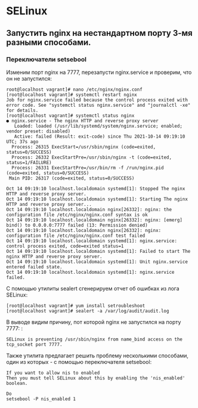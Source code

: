 # SELinux
## Запустить nginx на нестандартном порту 3-мя разными способами.
### Переключатели setsebool
Изменим порт nginx на 7777, перезапусти nginx.service и проверим, что он не запустился:
````
root@localhost vagrant]# nano /etc/nginx/nginx.conf
[root@localhost vagrant]# systemctl restart nginx
Job for nginx.service failed because the control process exited with error code. See "systemctl status nginx.service" and "journalctl -xe" for details.
[root@localhost vagrant]# systemctl status nginx
● nginx.service - The nginx HTTP and reverse proxy server
   Loaded: loaded (/usr/lib/systemd/system/nginx.service; enabled; vendor preset: disabled)
   Active: failed (Result: exit-code) since Thu 2021-10-14 09:19:10 UTC; 37s ago
  Process: 26315 ExecStart=/usr/sbin/nginx (code=exited, status=0/SUCCESS)
  Process: 26332 ExecStartPre=/usr/sbin/nginx -t (code=exited, status=1/FAILURE)
  Process: 26331 ExecStartPre=/usr/bin/rm -f /run/nginx.pid (code=exited, status=0/SUCCESS)
 Main PID: 26317 (code=exited, status=0/SUCCESS)
 
Oct 14 09:19:10 localhost.localdomain systemd[1]: Stopped The nginx HTTP and reverse proxy server.
Oct 14 09:19:10 localhost.localdomain systemd[1]: Starting The nginx HTTP and reverse proxy server...
Oct 14 09:19:10 localhost.localdomain nginx[26332]: nginx: the configuration file /etc/nginx/nginx.conf syntax is ok
Oct 14 09:19:10 localhost.localdomain nginx[26332]: nginx: [emerg] bind() to 0.0.0.0:7777 failed (13: Permission denied)
Oct 14 09:19:10 localhost.localdomain nginx[26332]: nginx: configuration file /etc/nginx/nginx.conf test failed
Oct 14 09:19:10 localhost.localdomain systemd[1]: nginx.service: control process exited, code=exited status=1
Oct 14 09:19:10 localhost.localdomain systemd[1]: Failed to start The nginx HTTP and reverse proxy server.
Oct 14 09:19:10 localhost.localdomain systemd[1]: Unit nginx.service entered failed state.
Oct 14 09:19:10 localhost.localdomain systemd[1]: nginx.service failed.
````
С помощью утилиты sealert сгенерируем отчет об ошибках из лога SELinux:
````
[root@localhost vagrant]# yum install setroubleshoot
[root@localhost vagrant]# sealert -a /var/log/audit/audit.log
````
В выводе видим причину, пот которой nginx не запустился на порту 7777: :
````
SELinux is preventing /usr/sbin/nginx from name_bind access on the tcp_socket port 7777.
````
Также утилита предлагает решить проблему несколькими способами, один из которых - с помощью переключателя setsebool:
````
If you want to allow nis to enabled
Then you must tell SELinux about this by enabling the 'nis_enabled' boolean.

Do
setsebool -P nis_enabled 1
````
